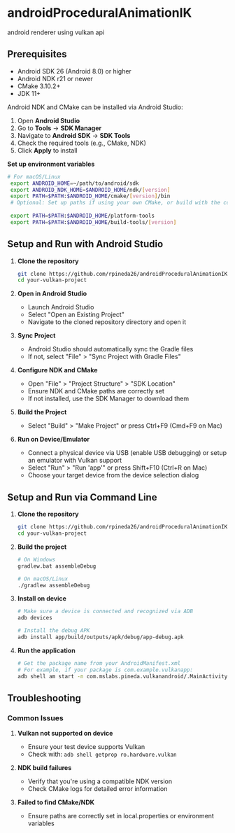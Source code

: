 # androidProceduralAnimationIK
android renderer using vulkan api

## Prerequisites

* Android SDK 26 (Android 8.0) or higher
* Android NDK r21 or newer
* CMake 3.10.2+
* JDK 11+

Android NDK and CMake can be installed via Android Studio:

1. Open **Android Studio**  
2. Go to **Tools** -> **SDK Manager**  
3. Navigate to **Android SDK** -> **SDK Tools**  
4. Check the required tools (e.g., CMake, NDK)  
5. Click **Apply** to install

**Set up environment variables**
   ```bash
   # For macOS/Linux
    export ANDROID_HOME=~/path/to/android/sdk
    export ANDROID_NDK_HOME=$ANDROID_HOME/ndk/[version]
    export PATH=$PATH:$ANDROID_HOME/cmake/[version]/bin
    # Optional: Set up paths if using your own CMake, or build with the command line using platform tools, or build tools
    
    export PATH=$PATH:$ANDROID_HOME/platform-tools
    export PATH=$PATH:$ANDROID_HOME/build-tools/[version]
   ```

## Setup and Run with Android Studio
1. **Clone the repository**
   ```bash
   git clone https://github.com/rpineda26/androidProceduralAnimationIK.git
   cd your-vulkan-project
   ```

2. **Open in Android Studio**
   * Launch Android Studio
   * Select "Open an Existing Project"
   * Navigate to the cloned repository directory and open it

3. **Sync Project**
   * Android Studio should automatically sync the Gradle files
   * If not, select "File" > "Sync Project with Gradle Files"

4. **Configure NDK and CMake**
   * Open "File" > "Project Structure" > "SDK Location"
   * Ensure NDK and CMake paths are correctly set
   * If not installed, use the SDK Manager to download them

5. **Build the Project**
   * Select "Build" > "Make Project" or press Ctrl+F9 (Cmd+F9 on Mac)

6. **Run on Device/Emulator**
   * Connect a physical device via USB (enable USB debugging) or setup an emulator with Vulkan support
   * Select "Run" > "Run 'app'" or press Shift+F10 (Ctrl+R on Mac)
   * Choose your target device from the device selection dialog

## Setup and Run via Command Line

1. **Clone the repository**
   ```bash
   git clone https://github.com/rpineda26/androidProceduralAnimationIK.git
   cd your-vulkan-project
   ```

3. **Build the project**
   ```bash
   # On Windows
   gradlew.bat assembleDebug
   
   # On macOS/Linux
   ./gradlew assembleDebug
   ```

4. **Install on device**
   ```bash
   # Make sure a device is connected and recognized via ADB
   adb devices
   
   # Install the debug APK
   adb install app/build/outputs/apk/debug/app-debug.apk
   ```

5. **Run the application**
   ```bash
   # Get the package name from your AndroidManifest.xml
   # For example, if your package is com.example.vulkanapp:
   adb shell am start -n com.mslabs.pineda.vulkanandroid/.MainActivity
   ```

## Troubleshooting

### Common Issues

1. **Vulkan not supported on device**
   * Ensure your test device supports Vulkan
   * Check with: `adb shell getprop ro.hardware.vulkan`

2. **NDK build failures**
   * Verify that you're using a compatible NDK version
   * Check CMake logs for detailed error information

3. **Failed to find CMake/NDK**
   * Ensure paths are correctly set in local.properties or environment variables
